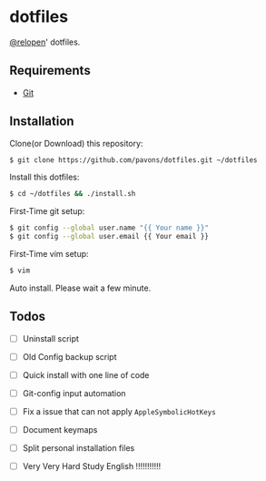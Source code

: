 # dotfiles

[@relopen]' dotfiles.

## Requirements

- [Git]

## Installation

Clone(or Download) this repository:
``` sh
$ git clone https://github.com/pavons/dotfiles.git ~/dotfiles
```

Install this dotfiles:
``` sh
$ cd ~/dotfiles && ./install.sh
```

First-Time git setup:
``` sh
$ git config --global user.name "{{ Your name }}"
$ git config --global user.email {{ Your email }}
```

First-Time vim setup:
``` sh
$ vim
```
Auto install. Please wait a few minute.


## Todos

- [ ] Uninstall script
- [ ] Old Config backup script
- [ ] Quick install with one line of code
- [ ] Git-config input automation
- [ ] Fix a issue that can not apply `AppleSymbolicHotKeys`
- [ ] Document keymaps
- [ ] Split personal installation files
- [ ] Very Very Hard Study English  !!!!!!!!!!!


[@relopen]: https://github.com/relopen

[Git]: http://git-scm.com
